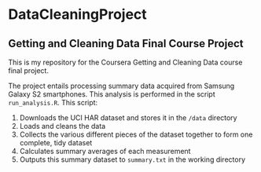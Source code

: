 # DataCleaningProject
## Getting and Cleaning Data Final Course Project

This is my repository for the Coursera Getting and Cleaning Data course final project.
  
The project entails processing summary data acquired from Samsung Galaxy S2 smartphones.
This analysis is performed in the script `run_analysis.R`. This script:

1. Downloads the UCI HAR dataset and stores it in the `/data` directory
2. Loads and cleans the data
3. Collects the various different pieces of the dataset together to form one
complete, tidy dataset
4. Calculates summary averages of each measurement
5. Outputs this summary dataset to `summary.txt` in the working directory